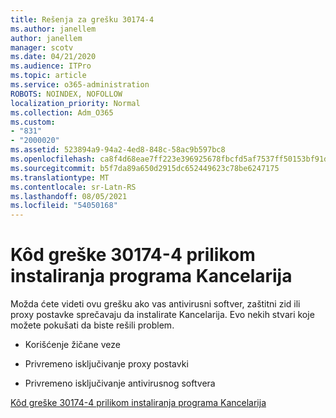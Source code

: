 ```yaml
---
title: Rešenja za grešku 30174-4
ms.author: janellem
author: janellem
manager: scotv
ms.date: 04/21/2020
ms.audience: ITPro
ms.topic: article
ms.service: o365-administration
ROBOTS: NOINDEX, NOFOLLOW
localization_priority: Normal
ms.collection: Adm_O365
ms.custom:
- "831"
- "2000020"
ms.assetid: 523894a9-94a2-4ed8-848c-58ac9b597bc8
ms.openlocfilehash: ca8f4d68eae7ff223e396925678fbcfd5af7537ff50153bf91d35ed04b41b554
ms.sourcegitcommit: b5f7da89a650d2915dc652449623c78be6247175
ms.translationtype: MT
ms.contentlocale: sr-Latn-RS
ms.lasthandoff: 08/05/2021
ms.locfileid: "54050168"
---
```

# <a name="error-code-30174-4-when-installing-office"></a>Kôd greške 30174-4 prilikom instaliranja programa Kancelarija

Možda ćete videti ovu grešku ako vas antivirusni softver, zaštitni zid ili proxy postavke sprečavaju da instalirate Kancelarija. Evo nekih stvari koje možete pokušati da biste rešili problem.
  
- Korišćenje žičane veze

- Privremeno isključivanje proxy postavki

- Privremeno isključivanje antivirusnog softvera

[Kôd greške 30174-4 prilikom instaliranja programa Kancelarija](https://support.office.com/article/5d5551db-266f-47b3-93fc-d51c2e8f4c0b?wt.mc_id=Alchemy_ClientDIA)
  